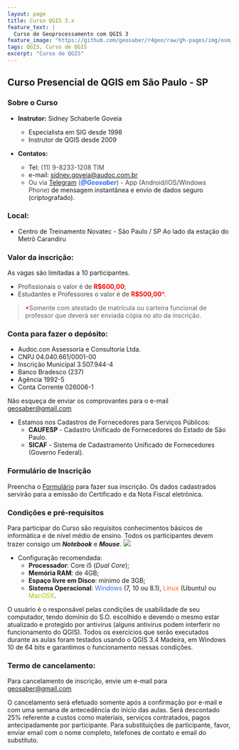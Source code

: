 ```yaml
---
layout: page
title: Curso QGIS 3.x
feature_text: |
  Curso de Geoprocessamento com QGIS 3
feature_image: "https://github.com/geosaber/r4geo/raw/gh-pages/img/osm_bkground.png"
tags: QGIS, Curso de QGIS
excerpt: "Curso de QGIS"
---
```

## Curso Presencial de QGIS em São Paulo - SP
### Sobre o Curso
- **Instrutor:** Sidney Schaberle Goveia
  - Especialista em SIG desde 1998
  - Instrutor de QGIS desde 2009

- **Contatos:**
  - Tel: <span style="color: #444444;">(11) 9-8233-1208 TIM
  - e-mail: </span><span style="color: #3366ff;">[sidney.goveia@audoc.com.br](mailto:sidney.goveia@localhost)</span> 
  - <span style="color: #444444;">Ou via <span style="color: #3366ff;">[Telegram](https://web.telegram.org)</span> (<span style="color: #3366ff;">_**@Geosaber**_</span>) - App (Android/iOS/Windows Phone)</span> de mensagem instantânea e envio de dados seguro (criptografado).

### Local:
- Centro de Treinamento Novatec - São Paulo / SP
Ao lado da estação do Metrô Carandiru

### Valor da inscrição:
As vagas são limitadas a 10 participantes.

- <span style="color: #444444;">Profissionais o valor é de </span>**<span style="color: #ff0000;">R$600,00</span>**<span style="color: #444444;">;</span>
- <span style="color: #444444;">Estudantes e Professores o valor é de </span><span style="color: #ff0000;">**R$500,00***</span><span style="color: #444444;">.</span>

> <span style="color: #ff0000;">*</span>Somente com atestado de matrícula ou carteira funcional de professor que deverá ser enviada cópia no ato da inscrição.

### Conta para fazer o depósito:
- Audoc.con Assessoria e Consultoria Ltda.
- CNPJ 04.040.661/0001-00
- Inscrição Municipal 3.507.944-4
- Banco Bradesco (237)
- Agência 1992-5
- Conta Corrente 026006-1

Não esqueça de enviar os comprovantes para o e-mail <span style="color: #3366ff;">[geosaber@gmail.com](mailto:geosaber@gmail.com)</span>
- Estamos nos Cadastros de Fornecedores para Serviços Públicos:
  - **CAUFESP** - Cadastro Unificado de Fornecedores do Estado de São Paulo.
  - **SICAF** - Sistema de Cadastramento Unificado de Fornecedores (Governo Federal).

### Formulário de Inscrição

Preencha o <span style="color: #3366ff;">[Formulário](https://sites.google.com/view/geosaber)</span> para fazer sua inscrição. Os dados cadastrados servirão para a emissão do Certificado e da Nota Fiscal eletrônica.

### Condições e pré-requisitos

Para participar do Curso são requisitos conhecimentos básicos de informática e de nível médio de ensino. Todos os participantes devem trazer consigo um ***Notebook*** e ***Mouse***.
![](https://github.com/geosaber/r4geo/raw/gh-pages/img/notebook.png)

- Configuração recomendada:
  - **Processador**: Core i5 (_Dual Core_);
  - **Memória RAM**: de 4GB;
  - **Espaço livre em Disco**: mínimo de 3GB;
  - **Sistema Operacional**: <span style="color: #3366ff;">Windows</span> (7, 10 ou 8.1), <span style="color: #ff6600;">Linux</span> (Ubuntu) ou <span style="color: #99cc00;">MacOSX</span>.

O usuário é o responsável pelas condições de usabilidade de seu computador, tendo domínio do S.O. escolhido e devendo o mesmo estar atualizado e protegido por antivirus (alguns antivirus podem interferir no funcionamento do QGIS). Todos os exercícios que serão executados durante as aulas foram testados usando o QGIS 3.4 Madeira, em Windows 10 de 64 bits e garantimos o funcionamento nessas condições.

### Termo de cancelamento:

Para cancelamento de inscrição, envie um e-mail para [geosaber@gmail.com](mailto:geosaber@gmail.com)

O cancelamento será efetuado somente após a confirmação por e-mail e com uma semana de antecedência do início das aulas. Será descontado 25% referente a custos como materiais, serviços contratados, pagos antecipadamente por participante. Para substituições de participante, favor, enviar email com o nome completo, telefones de contato e email do substituto.
